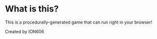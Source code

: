 # What is this?
This is a procedurally-generated game that can run right in your browser!

Created by ION606